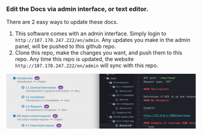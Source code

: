 ### Edit the Docs via admin interface, or text editor.

There are 2 easy ways to update these docs.
1. This software comes with an admin interface. Simply login to `http://107.170.247.222/en/admin`. Any updates you make in the admin panel, will be pushed to this github repo.
2. Clone this repo, make the changes you want, and push them to this repo. Any time this repo is updated, the website `http://107.170.247.222/en/admin` will sync with this repo.

![screenshot](https://github.com/saulgray/nisDocs/blob/master/Screenshot.png "Logo Title Text 1")
